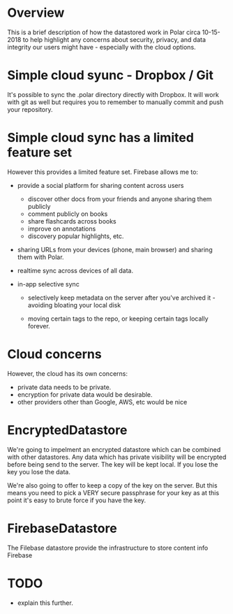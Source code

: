 # Overview 

This is a brief description of how the datastored work in Polar circa 10-15-2018
to help highlight any concerns about security, privacy, and data integrity
our users might have - especially with the cloud options.

# Simple cloud syunc - Dropbox / Git 

It's possible to sync the .polar directory directly with Dropbox.  It will work 
with git as well but requires you to remember to manually commit and push your 
repository.

# Simple cloud sync has a limited feature set 

However this provides a limited feature set.  Firebase allows me to:

- provide a social platform for sharing content across users
    - discover other docs from your friends and anyone sharing them publicly
    - comment publicly on books
    - share flashcards across books
    - improve on annotations 
    - discovery popular highlights, etc.
    
- sharing URLs from your devices (phone, main browser) and sharing them with 
  Polar. 

- realtime sync across devices of all data.  

- in-app selective sync
   - selectively keep metadata on the server after you've archived it - avoiding
     bloating your local disk
     
   - moving certain tags to the repo, or keeping certain tags locally forever. 

# Cloud concerns

However, the cloud has its own concerns:

- private data needs to be private.
- encryption for private data would be desirable.
- other providers other than Google, AWS, etc would be nice

# EncryptedDatastore

We're going to impelment an encrypted datastore which can be combined with other
datastores.  Any data which has private visibility will be encrypted before being
send to the server.  The key will be kept local. If you lose the key you lose 
the data.

We're also going to offer to keep a copy of the key on the server.  But this means
you need to pick a VERY secure passphrase for your key as at this point it's 
easy to brute force if you have the key.
 
# FirebaseDatastore

The Filebase datastore provide the infrastructure to store content info Firebase

# TODO

- explain this further. 
